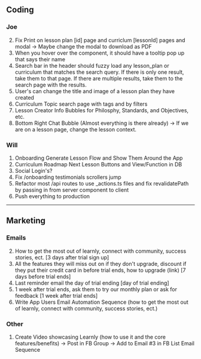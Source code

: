 ## Coding

### Joe

2. Fix Print on lesson plan [id] page and curriclum [lessonId] pages and modal -> Maybe change the modal to download as PDF
3. When you hover over the <Avatar /> component, it should have a tooltip pop up that says their name
4. Search bar in the header should fuzzy load any lesson_plan or curriculum that matches the search query. If there is only one result, take them to that page. If there are multiple results, take them to the search page with the results.
5. User's can change the title and image of a lesson plan they have created
6. Curriculum Topic search page with tags and by filters
7. Lesson Creator Info Bubbles for Philosphy, Standards, and Objectives, etc.
8. Bottom Right Chat Bubble (Almost everything is there already) -> If we are on a lesson page, change the lesson context.

### Will

1. Onboarding Generate Lesson Flow and Show Them Around the App
2. Curriculum Roadmap Next Lesson Buttons and View/Function in DB
3. Social Login's?
4. Fix /onboarding testimonials scrollers jump
5. Refactor most /api routes to use \_actions.ts files and fix revalidatePath by passing in from server component to client
6. Push everything to production

---

## Marketing

### Emails

2. How to get the most out of learnly, connect with community, success stories, ect. [3 days after trial sign up]
3. All the features they will miss out on if they don't upgrade, discount if they put their credit card in before trial ends, how to upgrade (link) [7 days before trial ends]
4. Last reminder email the day of trial ending [day of trial ending]
5. 1 week after trial ends, ask them to try our monthly plan or ask for feedback [1 week after trial ends]
6. Write App Users Email Automation Sequence (how to get the most out of learnly, connect with community, success stories, ect.)

### Other

1. Create Video showcasing Learnly (how to use it and the core features/benefits) -> Post in FB Group -> Add to Email #3 in FB List Email Sequence

